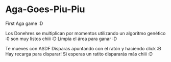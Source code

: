 # Aga-Goes-Piu-Piu
First Aga game :D

Los Donehres se multiplican por momentos utilizando un algoritmo genético :0 son muy listos chiii :D
Limpia el área para ganar :D

Te mueves con ASDF 
Disparas apuntando con el ratón y haciendo click :B
Hay recarga para disparar! Si esperas un ratito dispararás más chiii :D
